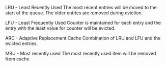 LRU - Least Recently Used
    The most recent entries will be moved to the start of the queue. The older entries are removed during eviction.

LFU - Least Frequently Used
    Counter is maintained for each entry and the entry with the least value for counter will be evicted.

ARC - Adaptive Replacement Cache 
    Combination of LRU and LFU and the evicted entries.

MRU - Most recently used
    The most recently used item will be removed from cache

